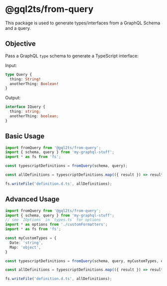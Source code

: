 # @gql2ts/from-query

This package is used to generate types/interfaces from a GraphQL Schema and a query.

## Objective

Pass a GraphQL `type` schema to generate a TypeScript interface:

Input:

```graphql
type Query {
  thing: String!
  anotherThing: Boolean!
}
```

Output:

```ts
interface IQuery {
  thing: string;
  anotherThing: boolean;
}
```

## Basic Usage

```ts
import fromQuery from '@gql2ts/from-query';
import { schema, query } from 'my-graphql-stuff';
import * as fs from 'fs';

const typescriptDefinitions = fromQuery(schema, query);

const allDefinitions = typescriptDefinitions.map(({ result }) => result).join('\n');

fs.writeFile('definition.d.ts', allDefinitions);
```

## Advanced Usage

```ts
import fromQuery from '@gql2ts/from-query';
import { schema, query } from 'my-graphql-stuff';
// see `IOptions` in `types.ts` for options
import * as options from './customFormatters';
import * as fs from 'fs';

const myCustomTypes = {
  Date: 'string',
  Map: 'object',
}

const typescriptDefinitions = fromQuery(schema, query, myCustomTypes, options);

const allDefinitions = typescriptDefinitions.map(({ result }) => result).join('\n');

fs.writeFile('definition.d.ts', allDefinitions);
```
